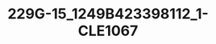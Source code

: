 ---
title: 229G-15_1249B423398112_1-CLE1067
image: 229G-15_1249B423398112_1-CLE1067.jpg
brand: sposo
layout: vestito
---